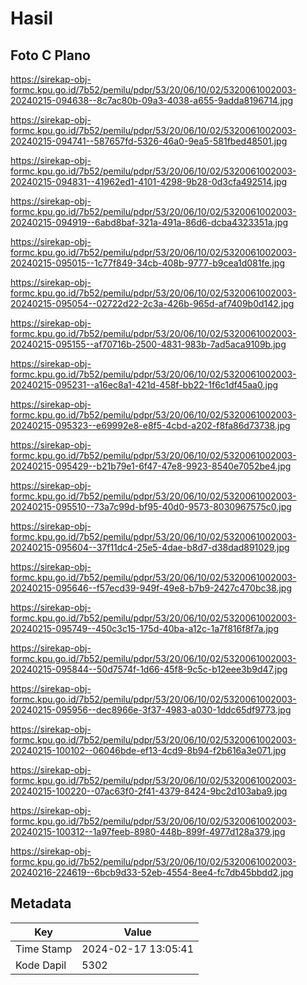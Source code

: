 # Hasil

## Foto C Plano

https://sirekap-obj-formc.kpu.go.id/7b52/pemilu/pdpr/53/20/06/10/02/5320061002003-20240215-094638--8c7ac80b-09a3-4038-a655-9adda8196714.jpg

https://sirekap-obj-formc.kpu.go.id/7b52/pemilu/pdpr/53/20/06/10/02/5320061002003-20240215-094741--587657fd-5326-46a0-9ea5-581fbed48501.jpg

https://sirekap-obj-formc.kpu.go.id/7b52/pemilu/pdpr/53/20/06/10/02/5320061002003-20240215-094831--41962ed1-4101-4298-9b28-0d3cfa492514.jpg

https://sirekap-obj-formc.kpu.go.id/7b52/pemilu/pdpr/53/20/06/10/02/5320061002003-20240215-094919--6abd8baf-321a-491a-86d6-dcba4323351a.jpg

https://sirekap-obj-formc.kpu.go.id/7b52/pemilu/pdpr/53/20/06/10/02/5320061002003-20240215-095015--1c77f849-34cb-408b-9777-b9cea1d081fe.jpg

https://sirekap-obj-formc.kpu.go.id/7b52/pemilu/pdpr/53/20/06/10/02/5320061002003-20240215-095054--02722d22-2c3a-426b-965d-af7409b0d142.jpg

https://sirekap-obj-formc.kpu.go.id/7b52/pemilu/pdpr/53/20/06/10/02/5320061002003-20240215-095155--af70716b-2500-4831-983b-7ad5aca9109b.jpg

https://sirekap-obj-formc.kpu.go.id/7b52/pemilu/pdpr/53/20/06/10/02/5320061002003-20240215-095231--a16ec8a1-421d-458f-bb22-1f6c1df45aa0.jpg

https://sirekap-obj-formc.kpu.go.id/7b52/pemilu/pdpr/53/20/06/10/02/5320061002003-20240215-095323--e69992e8-e8f5-4cbd-a202-f8fa86d73738.jpg

https://sirekap-obj-formc.kpu.go.id/7b52/pemilu/pdpr/53/20/06/10/02/5320061002003-20240215-095429--b21b79e1-6f47-47e8-9923-8540e7052be4.jpg

https://sirekap-obj-formc.kpu.go.id/7b52/pemilu/pdpr/53/20/06/10/02/5320061002003-20240215-095510--73a7c99d-bf95-40d0-9573-8030967575c0.jpg

https://sirekap-obj-formc.kpu.go.id/7b52/pemilu/pdpr/53/20/06/10/02/5320061002003-20240215-095604--37f11dc4-25e5-4dae-b8d7-d38dad891029.jpg

https://sirekap-obj-formc.kpu.go.id/7b52/pemilu/pdpr/53/20/06/10/02/5320061002003-20240215-095646--f57ecd39-949f-49e8-b7b9-2427c470bc38.jpg

https://sirekap-obj-formc.kpu.go.id/7b52/pemilu/pdpr/53/20/06/10/02/5320061002003-20240215-095749--450c3c15-175d-40ba-a12c-1a7f816f8f7a.jpg

https://sirekap-obj-formc.kpu.go.id/7b52/pemilu/pdpr/53/20/06/10/02/5320061002003-20240215-095844--50d7574f-1d66-45f8-9c5c-b12eee3b9d47.jpg

https://sirekap-obj-formc.kpu.go.id/7b52/pemilu/pdpr/53/20/06/10/02/5320061002003-20240215-095956--dec8966e-3f37-4983-a030-1ddc65df9773.jpg

https://sirekap-obj-formc.kpu.go.id/7b52/pemilu/pdpr/53/20/06/10/02/5320061002003-20240215-100102--06046bde-ef13-4cd9-8b94-f2b616a3e071.jpg

https://sirekap-obj-formc.kpu.go.id/7b52/pemilu/pdpr/53/20/06/10/02/5320061002003-20240215-100220--07ac63f0-2f41-4379-8424-9bc2d103aba9.jpg

https://sirekap-obj-formc.kpu.go.id/7b52/pemilu/pdpr/53/20/06/10/02/5320061002003-20240215-100312--1a97feeb-8980-448b-899f-4977d128a379.jpg

https://sirekap-obj-formc.kpu.go.id/7b52/pemilu/pdpr/53/20/06/10/02/5320061002003-20240216-224619--6bcb9d33-52eb-4554-8ee4-fc7db45bbdd2.jpg


## Metadata

| Key        | Value               |
| ---------- | ------------------- |
| Time Stamp | 2024-02-17 13:05:41 |
| Kode Dapil | 5302                |



